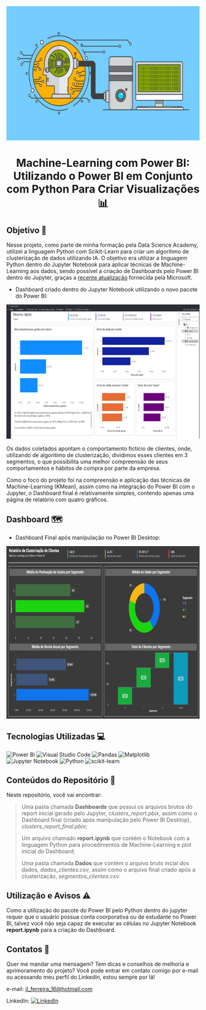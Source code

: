 <kbd><img
src="https://github.com/JoSEPHDev2022/Dash_Machine_Learning/blob/master/images/machine_learning_banner.jpg?raw=true" width=1000 height=350></kbd>

<h1>
    <p align="center">
        Machine-Learning com Power BI: Utilizando o Power BI em Conjunto com Python Para Criar Visualizações 📊
    </p>
</h1>

## Objetivo 🎯

Nesse projeto, como parte de minha formação pela Data Science Academy, utilizei a linguagem Python com Scikit-Learn para criar um algoritimo de clusterização de dados utilizando IA. O objetivo era utilizar a linguagem Python dentro do Jupyter Notebook para aplicar técnicas de Machine-Learning aos dados, sendo possível a criação de Dashboards pelo Power BI dentro do Jupyter, graças a [recente atualização](https://powerbi.microsoft.com/pt-br/blog/announcing-power-bi-in-jupyter-notebooks/) fornecida pela Microsoft.

- Dashboard criado dentro do Jupyter Notebook utilizando o novo pacote do Power BI:

<kbd><img
src="https://github.com/JoSEPHDev2022/Dash_Machine_Learning/blob/master/images/dash_jupyter.png?raw=true" width=1000 height=350></kbd>

Os dados coletados apontam o comportamento fictício de clientes, onde, utilizando de algoritimo de clusterização, dividimos esses clientes em 3 segmentos, o que possibilita uma melhor compreensão de seus comportamentos e hábitos de compra por parte da empresa.

Como o foco do projeto foi na compreensão e aplicação das técnicas de Machine-Learning (KMean), assim como na integração do Power BI com o Jupyter, o Dashboard final é relativamente simples, contendo apenas uma página de relatório com quatro gráficos.

## Dashboard 🗺️

- Dashboard Final após manipulação no Power BI Desktop:

<img src="https://github.com/JoSEPHDev2022/Dash_Machine_Learning/blob/master/images/dash_final.png?raw=true" width=1500 height=450>

## Tecnologias Utilizadas 💻

![Power Bi](https://img.shields.io/badge/power_bi-F2C811?style=for-the-badge&logo=powerbi&logoColor=black) ![Visual Studio Code](https://img.shields.io/badge/Visual%20Studio%20Code-0078d7.svg?style=for-the-badge&logo=visual-studio-code&logoColor=white) ![Pandas](https://img.shields.io/badge/pandas-%23150458.svg?style=for-the-badge&logo=pandas&logoColor=white) ![Matplotlib](https://img.shields.io/badge/Matplotlib-%23ffffff.svg?style=for-the-badge&logo=Matplotlib&logoColor=black) ![Jupyter Notebook](https://img.shields.io/badge/jupyter-%23FA0F00.svg?style=for-the-badge&logo=jupyter&logoColor=white) ![Python](https://img.shields.io/badge/python-3670A0?style=for-the-badge&logo=python&logoColor=ffdd54) ![scikit-learn](https://img.shields.io/badge/scikit--learn-%23F7931E.svg?style=for-the-badge&logo=scikit-learn&logoColor=white)

## Conteúdos do Repositório 📁

Neste repositório, você vai encontrar:

> Uma pasta chamada **Dashboards** que possui os arquivos brutos do report inicial gerado pelo Jupyter, *clusters_report.pbix*, assim como o Dashboard final (criado após manipulação pelo Power BI Desktop), *clusters_report_final.pbix*;
>
> Um arquivo chamado **report.ipynb** que contém o Notebook com a linguagem Python para procedimentos de Machine-Learning e plot inicial do Dashboard;
>
> Uma pasta chamada **Dados** que contém o arquivo bruto incial dos dados, *dados_clientes.csv*, assim como o arquivo final criado após a clusterização, *segmentos_clientes.csv*.

## Utilização e Avisos ⚠️

Como a utilização do pacote do Power BI pelo Python dentro do jupyter requer que o usuário possua conta coorporativa ou de estudante no Power BI, talvez você não seja capaz de executar as células no Jupyter Notebook  **report.ipynb** para a criação do Dashboard.


## Contatos 📧

Quer me mandar uma mensagem? Tem dicas e conselhos de melhoria e aprimoramento do projeto? Você pode entrar em contato comigo por e-mail ou acessando meu perfil do LinkedIn, estou sempre por lá!

e-mail: jl_ferreira_16@hotmail.com

LinkedIn: [![LinkedIn](https://img.shields.io/badge/linkedin-%230077B5.svg?style=for-the-badge&logo=linkedin&logoColor=white)](https://www.linkedin.com/in/jose-luiz-ferreira-junior/)